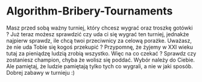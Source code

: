 # Algorithm-Bribery-Tournaments

Masz przed sobą ważny turniej, który chcesz wygrać oraz troszkę gotówki ? Już teraz możesz sprawdzić czy uda ci się wygrać ten turniej, jednakże najpierw sprawdz, ile chcą twoi przeciwnicy za celową porażke. Uważasz, że nie uda Tobie się kogoś przekupić ? Przypomnę, że żyjemy w XXI wieku tutaj za pieniądzę ludzią zrobią wszystko. Więc na co czekać ? Sprawdz czy zostaniesz champion, chyba że wolisz się poddać. Wybór należy do Ciebie. Ale pamiętaj, że ludzie pamiętają tylko tych co wygrali, a nie w jaki sposób. Dobrej zabawy w turnieju :)
